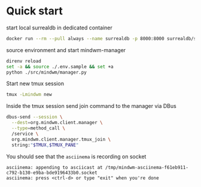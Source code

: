 # Quick start


start local surrealdb in dedicated container
```sh
docker run --rm --pull always --name surrealdb -p 8000:8000 surrealdb/surrealdb:v1.5.5 start
```

source environment and start mindwm-manager
```sh
direnv reload
set -a && source ./.env.sample && set +a
python ./src/mindwm/manager.py
```

Start new tmux session
```sh
tmux -Lmindwm new
```

Inside the tmux session send join command to the manager via DBus
```sh
dbus-send --session \
  --dest=org.mindwm.client.manager \
  --type=method_call \
  /service \
  org.mindwm.client.manager.tmux_join \
  string:"$TMUX,$TMUX_PANE"
```

You should see that the `asciinema` is recording on socket
```
asciinema: appending to asciicast at /tmp/mindwm-asciinema-f61eb911-c792-b130-e9ba-bde9196433b0.socket
asciinema: press <ctrl-d> or type "exit" when you're done
```
